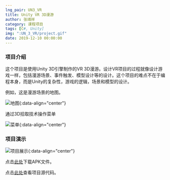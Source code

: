 ```yaml
---
lng_pair: UN3_VR
title: Unity VR 3D漫游
author: 张靖祥
category: 课程项目
tags: [C#, Unity]
img: ":UN_3_VR/project.gif"
date: 2019-12-10 00:00:00
---
```


### 项目介绍
<!-- outline-start -->这个项目是使用Unity 3D引擎制作的VR 3D漫游。<!-- outline-end -->设计VR项目的过程就像设计游戏一样，包括漫游场景、事件触发、模型设计等的设计。这个项目的难点不在于编程本身，而是Unity的复杂性，游戏的逻辑，场景和模型的设计。 

例如，这是漫游场景的地图。 

![地图](:UN_3_VR/map.png){:data-align="center"}

通过3D拾取技术操作菜单

![菜单](:UN_3_VR/menu.png){:data-align="center"}

### 项目演示

![项目展示](:UN_3_VR/project.gif){:data-align="center"}

点击[此处](https://github.com/Jingxiang-Zhang/Unity_VR_3D_Roaming/raw/main/VR-Jingxiang%20Zhang.apk)下载APK文件。

点击[此处](https://github.com/Jingxiang-Zhang/Unity_VR_3D_Roaming)查看项目源代码。
